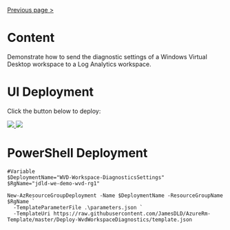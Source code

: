 [Previous page >](../)

# Content
Demonstrate how to send the diagnostic settings of a Windows Virtual Desktop workspace to a Log Analytics workspace.

# UI Deployment
Click the button below to deploy:

<a href="https://portal.azure.com/#create/Microsoft.Template/uri/https%3A%2F%2Fraw.githubusercontent.com%2FJamesDLD%2FAzureRm-Template%2Fmaster%2FDeploy-WvdWorkspaceDiagnostics%2Ftemplate.json" target="_blank">
    <img src="http://azuredeploy.net/deploybutton.png"/>
</a>
<a href="http://armviz.io/#/?load=https%3A%2F%2Fraw.githubusercontent.com%2FJamesDLD%2FAzureRm-Template%2Fmaster%2FDeploy-WvdWorkspaceDiagnostics%2Ftemplate.json" target="_blank">
    <img src="http://armviz.io/visualizebutton.png"/>
</a>

# PowerShell Deployment
```
#Variable
$DeploymentName="WVD-Workspace-DiagnosticsSettings"
$RgName="jdld-we-demo-wvd-rg1"

New-AzResourceGroupDeployment -Name $DeploymentName -ResourceGroupName $RgName `
  -TemplateParameterFile .\parameters.json `
  -TemplateUri https://raw.githubusercontent.com/JamesDLD/AzureRm-Template/master/Deploy-WvdWorkspaceDiagnostics/template.json 

```